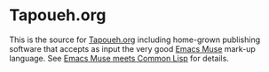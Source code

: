 # Tapoueh.org

This is the source for [Tapoueh.org](http://tapoueh.org) including
home-grown publishing software that accepts as input the very good
[Emacs Muse](https://www.gnu.org/software/emacs-muse/index.html) mark-up
language. See
[Emacs Muse meets Common Lisp](http://tapoueh.org/blog/2013/07/08-Muse-blog-compiler)
for details.
